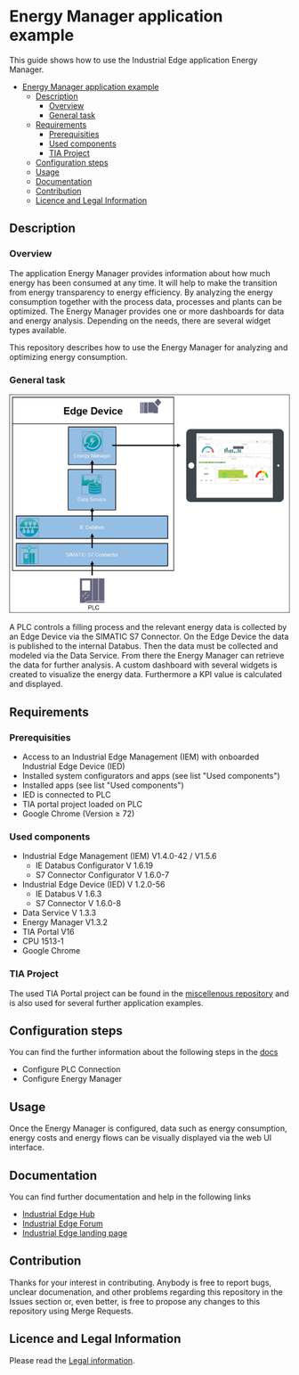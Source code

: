 # Energy Manager application example

This guide shows how to use the Industrial Edge application Energy Manager.

- [Energy Manager application example](#energy-manager-application-example)
  - [Description](#description)
    - [Overview](#overview)
    - [General task](#general-task)
  - [Requirements](#requirements)
    - [Prerequisities](#prerequisities)
    - [Used components](#used-components)
    - [TIA Project](#tia-project)
  - [Configuration steps](#configuration-steps)
  - [Usage](#usage)
  - [Documentation](#documentation)
  - [Contribution](#contribution)
  - [Licence and Legal Information](#licence-and-legal-information)

## Description

### Overview

The application Energy Manager provides information about how much energy has been consumed at any time. It will help to make the transition from energy transparency to energy efficiency. By analyzing the energy consumption together with the process data, processes and plants can be optimized. The Energy Manager provides one or more dashboards for data and energy analysis. Depending on the needs, there are several widget types available.

This repository describes how to use the Energy Manager for analyzing and optimizing energy consumption.

### General task

![overview](docs/graphics/Overview.PNG)

A PLC controls a filling process and the relevant energy data is collected by an Edge Device via the SIMATIC S7 Connector. On the Edge Device the data is published to the internal Databus. Then the data must be collected and modeled via the Data Service. From there the Energy Manager can retrieve the data for further analysis. A custom dashboard with several widgets is created to visualize the energy data. Furthermore a KPI value is calculated and displayed.

## Requirements

### Prerequisities

- Access to an Industrial Edge Management (IEM) with onboarded Industrial Edge Device (IED)
- Installed system configurators and apps (see list "Used components")
- Installed apps (see list "Used components")
- IED is connected to PLC
- TIA portal project loaded on PLC
- Google Chrome (Version ≥ 72)

### Used components

- Industrial Edge Management (IEM) V1.4.0-42 / V1.5.6
  - IE Databus Configurator V 1.6.19
  - S7 Connector Configurator V 1.6.0-7
- Industrial Edge Device (IED) V 1.2.0-56
  - IE Databus V 1.6.3
  - S7 Connector V 1.6.0-8
- Data Service V 1.3.3
- Energy Manager V1.3.2
- TIA Portal V16
- CPU 1513-1
- Google Chrome

### TIA Project

The used TIA Portal project can be found in the [miscellenous repository](https://github.com/industrial-edge/miscellaneous/tree/main/tank%20application) and is also used for several further application examples.

## Configuration steps

You can find the further information about the following steps in the [docs](docs/Installation.md)

- Configure PLC Connection
- Configure Energy Manager

## Usage

Once the Energy Manager is configured, data such as energy consumption, energy costs and energy flows can be visually displayed via the web UI interface.  

## Documentation

You can find further documentation and help in the following links

- [Industrial Edge Hub](https://iehub.eu1.edge.siemens.cloud/#/documentation)
- [Industrial Edge Forum](https://www.siemens.com/industrial-edge-forum)
- [Industrial Edge landing page](https://new.siemens.com/global/en/products/automation/topic-areas/industrial-edge/simatic-edge.html)
  
## Contribution

Thanks for your interest in contributing. Anybody is free to report bugs, unclear documenation, and other problems regarding this repository in the Issues section or, even better, is free to propose any changes to this repository using Merge Requests.

## Licence and Legal Information

Please read the [Legal information](LICENSE.md).
